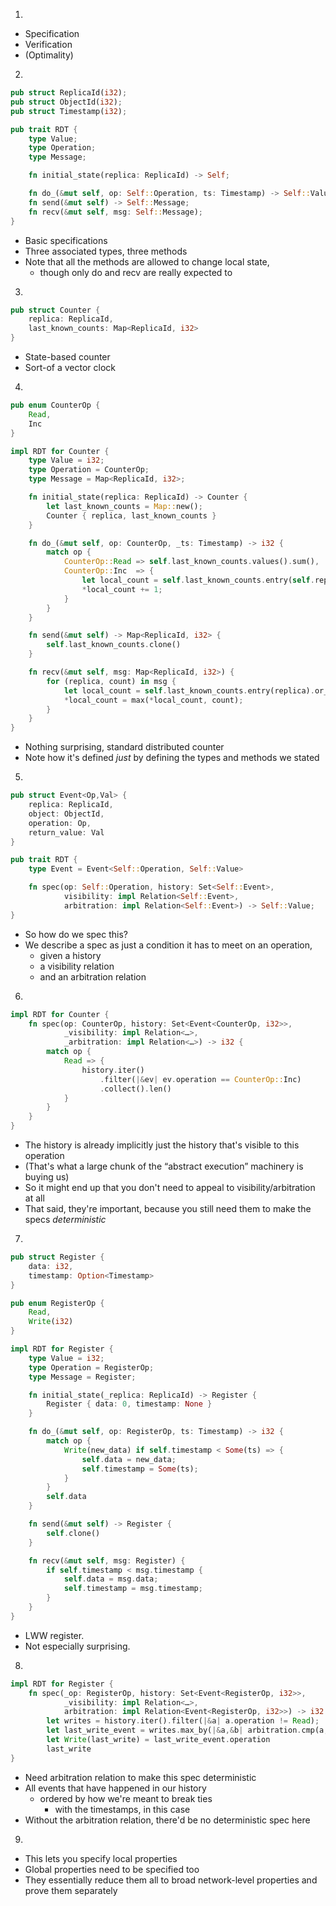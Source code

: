 1.

* Specification
* Verification
* (Optimality)

2.

```rust
pub struct ReplicaId(i32);
pub struct ObjectId(i32);
pub struct Timestamp(i32);

pub trait RDT {
    type Value;
    type Operation;
    type Message;

    fn initial_state(replica: ReplicaId) -> Self;

    fn do_(&mut self, op: Self::Operation, ts: Timestamp) -> Self::Value;
    fn send(&mut self) -> Self::Message;
    fn recv(&mut self, msg: Self::Message);
}

```
* Basic specifications
* Three associated types, three methods
* Note that all the methods are allowed to change local state,
  * though only do and recv are really expected to


3.

``` rust
pub struct Counter {
    replica: ReplicaId,
    last_known_counts: Map<ReplicaId, i32>
}
```

* State-based counter
* Sort-of a vector clock

4.

``` rust
pub enum CounterOp {
    Read,
    Inc
}

impl RDT for Counter {
    type Value = i32;
    type Operation = CounterOp;
    type Message = Map<ReplicaId, i32>;

    fn initial_state(replica: ReplicaId) -> Counter {
        let last_known_counts = Map::new();
        Counter { replica, last_known_counts }
    }

    fn do_(&mut self, op: CounterOp, _ts: Timestamp) -> i32 {
        match op {
            CounterOp::Read => self.last_known_counts.values().sum(),
            CounterOp::Inc  => {
                let local_count = self.last_known_counts.entry(self.replica).or_insert(0);
                *local_count += 1;
            }
        }
    }

    fn send(&mut self) -> Map<ReplicaId, i32> {
        self.last_known_counts.clone()
    }

    fn recv(&mut self, msg: Map<ReplicaId, i32>) {
        for (replica, count) in msg {
            let local_count = self.last_known_counts.entry(replica).or_insert(0);
            *local_count = max(*local_count, count);
        }
    }
}
```

* Nothing surprising, standard distributed counter
* Note how it's defined _just_ by defining the types and methods we stated

5.

``` rust
pub struct Event<Op,Val> {
    replica: ReplicaId,
    object: ObjectId,
    operation: Op,
    return_value: Val
}

pub trait RDT {
    type Event = Event<Self::Operation, Self::Value>

    fn spec(op: Self::Operation, history: Set<Self::Event>,
            visibility: impl Relation<Self::Event>,
            arbitration: impl Relation<Self::Event>) -> Self::Value;
}
```

* So how do we spec this?
* We describe a spec as just a condition it has to meet on an operation,
  * given a history
  * a visibility relation
  * and an arbitration relation

6.

``` rust
impl RDT for Counter {
    fn spec(op: CounterOp, history: Set<Event<CounterOp, i32>>,
            _visibility: impl Relation<…>,
            _arbitration: impl Relation<…>) -> i32 {
        match op {
            Read => {
                history.iter()
                    .filter(|&ev| ev.operation == CounterOp::Inc)
                    .collect().len()
            }
        }
    }
}
```

* The history is already implicitly just the history that's visible to this operation
* (That's what a large chunk of the “abstract execution” machinery is buying us)
* So it might end up that you don't need to appeal to visibility/arbitration at all
* That said, they're important, because you still need them to make the specs _deterministic_

7.

``` rust
pub struct Register {
    data: i32,
    timestamp: Option<Timestamp>
}

pub enum RegisterOp {
    Read,
    Write(i32)
}

impl RDT for Register {
    type Value = i32;
    type Operation = RegisterOp;
    type Message = Register;

    fn initial_state(_replica: ReplicaId) -> Register {
        Register { data: 0, timestamp: None }
    }

    fn do_(&mut self, op: RegisterOp, ts: Timestamp) -> i32 {
        match op {
            Write(new_data) if self.timestamp < Some(ts) => {
                self.data = new_data;
                self.timestamp = Some(ts);
            }
        }
        self.data
    }

    fn send(&mut self) -> Register {
        self.clone()
    }

    fn recv(&mut self, msg: Register) {
        if self.timestamp < msg.timestamp {
            self.data = msg.data;
            self.timestamp = msg.timestamp;
        }
    }
}

```

* LWW register.
* Not especially surprising.

8.

``` rust
impl RDT for Register {
    fn spec(_op: RegisterOp, history: Set<Event<RegisterOp, i32>>,
            _visibility: impl Relation<…>,
            arbitration: impl Relation<Event<RegisterOp, i32>>) -> i32 {
        let writes = history.iter().filter(|&a| a.operation != Read);
        let last_write_event = writes.max_by(|&a,&b| arbitration.cmp(a, b));
        let Write(last_write) = last_write_event.operation
        last_write
}

```

* Need arbitration relation to make this spec deterministic
* All events that have happened in our history
  * ordered by how we're meant to break ties
    * with the timestamps, in this case
* Without the arbitration relation, there'd be no deterministic spec here

9.

* This lets you specify local properties
* Global properties need to be specified too
* They essentially reduce them all to broad network-level properties and prove them separately
